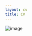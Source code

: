 ```yaml
---
layout: cv
title: CV
---
```

![image](https://github.com/user-attachments/assets/c38bcf6f-5975-4ea3-a35e-6446f1ecda93)
